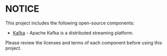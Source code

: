 # NOTICE

This project includes the following open-source components:

- [Kafka](https://kafka.apache.org/) - Apache Kafka is a distributed streaming platform.

Please review the licenses and terms of each component before using this project.
